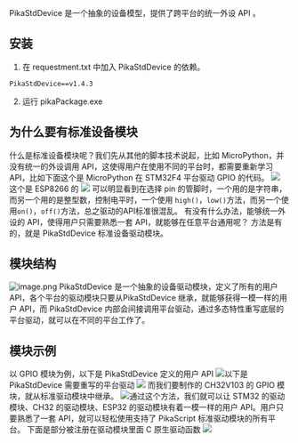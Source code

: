 PikaStdDevice 是一个抽象的设备模型，提供了跨平台的统一外设 API 。
## 安装

1. 在 requestment.txt 中加入 PikaStdDevice 的依赖。
```
PikaStdDevice==v1.4.3
```

2. 运行 pikaPackage.exe
## 为什么要有标准设备模块
什么是标准设备模块呢？我们先从其他的脚本技术说起，比如 MicroPython，并没有统一的外设调用 API，这使得用户在使用不同的平台时，都需要重新学习 API，比如下面这个是 MicroPython 在 STM32F4 平台驱动 GPIO 的代码。
![](https://cdn.nlark.com/yuque/0/2021/webp/22991477/1638495380966-02a52d33-9986-401c-a7e1-136ce71ad53e.webp#clientId=u35f47dbf-87ab-4&crop=0&crop=0&crop=1&crop=1&from=paste&height=188&id=ubd899c44&margin=%5Bobject%20Object%5D&originHeight=234&originWidth=398&originalType=url&ratio=1&rotation=0&showTitle=false&status=done&style=none&taskId=uc6136c79-2878-474f-ab2e-c2a2d44cafc&title=&width=320)
这个是 ESP8266 的
![](https://cdn.nlark.com/yuque/0/2021/webp/22991477/1638495381179-e6afcca5-7f32-4a2f-a531-10f6b106db15.webp#clientId=u35f47dbf-87ab-4&crop=0&crop=0&crop=1&crop=1&from=paste&height=246&id=u7fb6ebb1&margin=%5Bobject%20Object%5D&originHeight=357&originWidth=784&originalType=url&ratio=1&rotation=0&showTitle=false&status=done&style=none&taskId=u376e2aa7-35df-4e57-91f7-8e3e17df0e7&title=&width=541)
可以明显看到在选择 pin 的管脚时，一个用的是字符串，而另一个用的是整型数，控制电平时，一个使用 `high()`，`low()`方法，而另一个使用`on()`，`off()`方法，总之驱动的API标准很混乱。
有没有什么办法，能够统一外设的 API，使得用户只需要熟悉一套 API，就能够在任意平台通用呢？
方法是有的，就是 PikaStdDevice 标准设备驱动模块。
## 模块结构
![image.png](https://cdn.nlark.com/yuque/0/2021/png/22991477/1638681382807-901fa254-8323-4a9b-92ef-4e5b6e8ad5f9.png#clientId=u6816b2ec-184f-4&crop=0&crop=0&crop=1&crop=1&from=paste&height=490&id=u1c4c9e48&margin=%5Bobject%20Object%5D&name=image.png&originHeight=979&originWidth=2234&originalType=binary&ratio=1&rotation=0&showTitle=false&size=143479&status=done&style=none&taskId=u7eb909de-24c1-4532-8fc7-8f2048a7aee&title=&width=1117)
PikaStdDevice 是一个抽象的设备驱动模块，定义了所有的用户 API，各个平台的驱动模块只要从PikaStdDevice 继承，就能够获得一模一样的用户 API，而 PikaStdDevice 内部会间接调用平台驱动，通过多态特性重写底层的平台驱动，就可以在不同的平台工作了。
## 模块示例
以 GPIO 模块为例，以下是 PikaStdDevice 定义的用户 API
![](https://cdn.nlark.com/yuque/0/2021/webp/22991477/1638495381064-51409a36-812a-48ea-a6ae-23b3c177582d.webp#clientId=u35f47dbf-87ab-4&crop=0&crop=0&crop=1&crop=1&from=paste&height=413&id=u5d68e5c8&margin=%5Bobject%20Object%5D&originHeight=868&originWidth=1080&originalType=url&ratio=1&rotation=0&showTitle=false&status=done&style=none&taskId=u939cee7c-97cb-42ec-b6fd-e567c96ed70&title=&width=514)​
以下是 PikaStdDevice 需要重写的平台驱动
![](https://cdn.nlark.com/yuque/0/2021/webp/22991477/1638495381214-1189c3eb-28ef-408e-a21e-e6bbc594d6fb.webp#clientId=u35f47dbf-87ab-4&crop=0&crop=0&crop=1&crop=1&from=paste&height=706&id=ud4d18db3&margin=%5Bobject%20Object%5D&originHeight=869&originWidth=598&originalType=url&ratio=1&rotation=0&showTitle=false&status=done&style=none&taskId=u2aea0733-f96f-4f6d-948e-9c565ad9bb0&title=&width=486)
而我们要制作的 CH32V103 的 GPIO 模块，就从标准驱动模块中继承。
![](https://cdn.nlark.com/yuque/0/2021/webp/22991477/1638495381703-8e227dcc-97d7-4069-8754-4c118deea3fb.webp#clientId=u35f47dbf-87ab-4&crop=0&crop=0&crop=1&crop=1&from=paste&height=475&id=u75555419&margin=%5Bobject%20Object%5D&originHeight=956&originWidth=1080&originalType=url&ratio=1&rotation=0&showTitle=false&status=done&style=none&taskId=uc3e23147-d0b9-47af-ab47-133d6b19509&title=&width=537)​
通过这个方法，我们就可以让 STM32 的驱动模块、CH32 的驱动模块、ESP32 的驱动模块有着一模一样的用户 API。用户只要熟悉了一套 API，就可以轻松使用支持了 PikaScript 标准驱动模块的所有平台。
下面是部分被注册在驱动模块里面 C 原生驱动函数
![](https://cdn.nlark.com/yuque/0/2021/webp/22991477/1638495381557-21aaad62-bd63-40bc-b818-257e16992780.webp#clientId=u35f47dbf-87ab-4&crop=0&crop=0&crop=1&crop=1&from=paste&height=533&id=ubc061889&margin=%5Bobject%20Object%5D&originHeight=671&originWidth=768&originalType=url&ratio=1&rotation=0&showTitle=false&status=done&style=none&taskId=u89d468d0-edc6-48a4-8f3b-4bb315164ca&title=&width=610)


